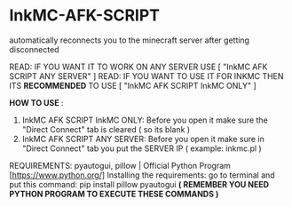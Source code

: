 # InkMC-AFK-SCRIPT
automatically reconnects you to the minecraft server after getting disconnected

READ: IF YOU WANT IT TO WORK ON ANY SERVER USE [ "InkMC AFK SCRIPT ANY SERVER" ]
READ: IF YOU WANT TO USE IT FOR INKMC THEN ITS **RECOMMENDED** TO USE [ "InkMC AFK SCRIPT InkMC ONLY" ]

**HOW TO USE** :
1. InkMC AFK SCRIPT InkMC ONLY:
Before you open it make sure the "Direct Connect" tab is cleared ( so its blank )
2. InkMC AFK SCRIPT ANY SERVER:
Before you open it make sure in "Direct Connect" tab you put the SERVER IP ( example: inkmc.pl )

REQUIREMENTS: pyautogui, pillow | Official Python Program [https://www.python.org/]
Installing the requirements: go to terminal and put this command: pip install pillow pyautogui **( REMEMBER YOU NEED PYTHON PROGRAM TO EXECUTE THESE COMMANDS )**


